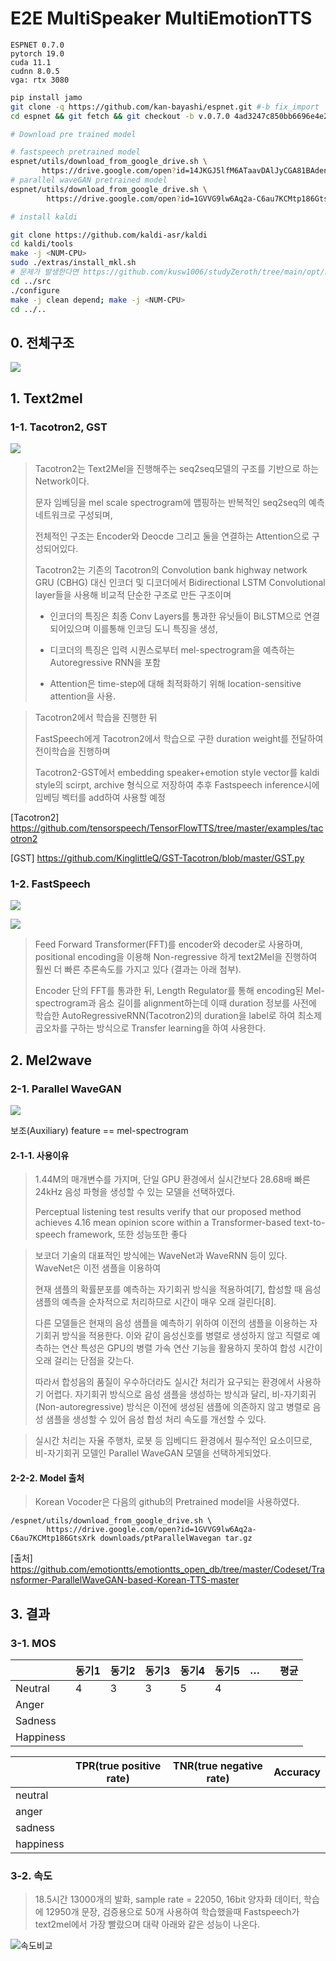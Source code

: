 # E2E MultiSpeaker MultiEmotionTTS

```
ESPNET 0.7.0
pytorch 19.0
cuda 11.1
cudnn 8.0.5
vga: rtx 3080
```



``` sh
pip install jamo
git clone -q https://github.com/kan-bayashi/espnet.git #-b fix_import
cd espnet && git fetch && git checkout -b v.0.7.0 4ad3247c850bb6696e4e2c3f7633c0153463dded
```



```sh
# Download pre trained model

# fastspeech pretrained model
espnet/utils/download_from_google_drive.sh \
       https://drive.google.com/open?id=14JKGJ5lfM6ATaavDAlJyCGA81BAden9x downloads/ptFastSpeech tar.gz
# parallel waveGAN pretrained model       
espnet/utils/download_from_google_drive.sh \
        https://drive.google.com/open?id=1GVVG9lw6Aq2a-C6au7KCMtp186GtsXrk downloads/ptParallelWavegan tar.gz
```



```sh
# install kaldi

git clone https://github.com/kaldi-asr/kaldi
cd kaldi/tools
make -j <NUM-CPU>
sudo ./extras/install_mkl.sh
# 문제가 발생한다면 https://github.com/kusw1006/studyZeroth/tree/main/opt/kaldi/src 참고
cd ../src
./configure
make -j clean depend; make -j <NUM-CPU>
cd ../..
```



## 0. 전체구조

![](./ETTS3.png)



## 1. Text2mel

### 1-1. Tacotron2, GST

![](./ETTS5.png)

> Tacotron2는 Text2Mel을 진행해주는 seq2seq모델의 구조를 기반으로 하는 Network이다. 
>
> 문자 임베딩을 mel scale spectrogram에 맵핑하는 반복적인 seq2seq의 예측 네트워크로 구성되며, 
>
> 전체적인 구조는 Encoder와 Deocde 그리고 둘을 연결하는 Attention으로 구성되어있다. 
>
> Tacotron2는 기존의 Tacotron의 Convolution bank highway network GRU (CBHG) 대신 인코더 및 디코더에서 Bidirectional LSTM Convolutional layer들을 사용해 비교적 단순한 구조로 만든 구조이며
>
> - 인코더의 특징은 최종 Conv Layers를 통과한 유닛들이 BiLSTM으로 연결되어있으며 이를통해 인코딩 도니 특징을 생성, 
>
> - 디코더의 특징은 입력 시퀀스로부터 mel-spectrogram을 예측하는 Autoregressive RNN을 포함
> - Attention은 time-step에 대해 최적화하기 위해 location-sensitive attention을 사용.



> Tacotron2에서 학습을 진행한 뒤
>
> FastSpeech에게 Tacotron2에서 학습으로 구한 duration weight를 전달하여 전이학습을 진행하며
>
> Tacotron2-GST에서 embedding speaker+emotion style vector를 kaldi style의 scirpt, archive 형식으로 저장하여 추후 Fastspeech inference시에 임베딩 벡터를 add하여 사용할 예정



[Tacotron2] https://github.com/tensorspeech/TensorFlowTTS/tree/master/examples/tacotron2

[GST]  https://github.com/KinglittleQ/GST-Tacotron/blob/master/GST.py



### 1-2. FastSpeech

![](./eTTS6.png)

![](./eTTS7.png)

> Feed Forward Transformer(FFT)를 encoder와 decoder로 사용하며, positional encoding을 이용해 Non-regressive 하게 text2Mel을 진행하여 훨씬 더 빠른 추론속도를 가지고 있다 (결과는 아래 첨부).
>
> Encoder 단의 FFT를 통과한 뒤, Length Regulator를 통해 encoding된 Mel-spectrogram과 음소 길이를 alignment하는데 이때 duration 정보를 사전에 학습한 AutoRegressiveRNN(Tacotron2)의 duration을 label로 하여 최소제곱오차를 구하는 방식으로 Transfer learning을 하여 사용한다.



## 2. Mel2wave

### 2-1. Parallel WaveGAN

![](./ETTS2.png)

보조(Auxiliary) feature == mel-spectrogram



#### 2-1-1. 사용이유

>1.44M의 매개변수를 가지며, 단일 GPU 환경에서 실시간보다 28.68배 빠른 24kHz 음성 파형을 생성할 수 있는 모델을 선택하였다.
>
> Perceptual listening test results
>verify that our proposed method achieves 4.16 mean opinion score
>within a Transformer-based text-to-speech framework, 또한 성능또한 좋다



> 보코더 기술의 대표적인 방식에는 WaveNet과 WaveRNN 등이 있다. WaveNet은 이전 샘플을 이용하여
>
> 현재 샘플의 확률분포를 예측하는 자기회귀 방식을 적용하여[7], 합성할 때 음성 샘플의 예측을 순차적으로 처리하므로 시간이 매우 오래 걸린다[8]. 
>
> 다른 모델들은 현재의 음성 샘플을 예측하기 위하여 이전의 샘플을 이용하는 자기회귀 방식을 적용한다.
> 이와 같이 음성신호를 병렬로 생성하지 않고 직렬로 예측하는 연산 특성은 GPU의 병렬 가속 연산 기능을 활용하지 못하여 합성 시간이 오래 걸리는 단점을 갖는다. 
>
> 따라서 합성음의 품질이 우수하더라도 실시간 처리가 요구되는 환경에서 사용하기 어렵다.
> 자기회귀 방식으로 음성 샘플을 생성하는 방식과 달리, 비-자기회귀(Non-autoregressive) 방식은 이전에
> 생성된 샘플에 의존하지 않고 병렬로 음성 샘플을 생성할 수 있어 음성 합성 처리 속도를 개선할 수 있다. 



> 실시간 처리는 자율 주행차, 로봇 등 임베디드 환경에서 필수적인 요소이므로, 비-자기회귀 모델인 Parallel WaveGAN 모델을 선택하게되었다. 



#### 2-2-2. Model 출처

> Korean Vocoder은 다음의 github의 Pretrained model을 사용하였다.

```
/espnet/utils/download_from_google_drive.sh \
        https://drive.google.com/open?id=1GVVG9lw6Aq2a-C6au7KCMtp186GtsXrk downloads/ptParallelWavegan tar.gz
```

[출처] https://github.com/emotiontts/emotiontts_open_db/tree/master/Codeset/Transformer-ParallelWaveGAN-based-Korean-TTS-master





## 3. 결과

### 3-1. MOS

|           | 동기1 | 동기2 | 동기3 | 동기4 | 동기5 | …    |      | 평균 |
| --------- | ----- | ----- | ----- | ----- | ----- | ---- | ---- | ---- |
| Neutral   | 4     | 3     | 3     | 5     | 4     |      |      |      |
| Anger     |       |       |       |       |       |      |      |      |
| Sadness   |       |       |       |       |       |      |      |      |
| Happiness |       |       |       |       |       |      |      |      |

|           | TPR(true positive rate) | TNR(true negative rate) | Accuracy |
| --------- | ----------------------- | ----------------------- | -------- |
| neutral   |                         |                         |          |
| anger     |                         |                         |          |
| sadness   |                         |                         |          |
| happiness |                         |                         |          |



### 3-2. 속도

>18.5시간 13000개의 발화, sample rate = 22050, 16bit 양자화 데이터, 학습에 12950개 문장, 검증용으로 50개 사용하여 학습했을때 Fastspeech가 text2mel에서 가장 빨랐으며 대략 아래와 같은 성능이 나온다.

![속도비교](./eTTS4.png)